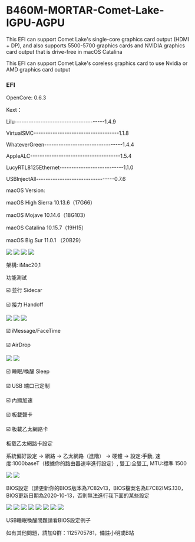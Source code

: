 # B460M-MORTAR-Comet-Lake-IGPU-AGPU
This EFI can support Comet Lake's single-core graphics card output (HDMI + DP), and also supports 5500-5700 graphics cards and NVIDIA graphics card output that is drive-free in macOS Catalina

This EFI can support Comet Lake's coreless graphics card to use Nvidia or AMD graphics card output

### EFI

OpenCore: 0.6.3

Kext：

Lilu--------------------------------------1.4.9

VirtualSMC------------------------------------1.1.8

WhateverGreen---------------------------------1.4.4

AppleALC--------------------------------------1.5.4

LucyRTL8125Ethernet---------------------------1.1.0

USBInjectAll---------------------------------0.7.6


macOS Version:

macOS High Sierra 10.13.6（17G66）

macOS Mojave 10.14.6（18G103）

macOS Catalina 10.15.7（19H15）

macOS Big Sur 11.0.1 （20B29）

<img src='https://github.com/IlikemacOS/B460M-MORTAR-Comet-Lake-IGPU-AGPU/blob/main/Screenshot/1.jpg'/>

<img src='https://github.com/IlikemacOS/B460M-MORTAR-Comet-Lake-IGPU-AGPU/blob/main/Screenshot/2.jpg'/>

<img src='https://github.com/IlikemacOS/B460M-MORTAR-Comet-Lake-IGPU-AGPU/blob/main/Screenshot/3.jpg'/>

<img src='https://github.com/IlikemacOS/B460M-MORTAR-Comet-Lake-IGPU-AGPU/blob/main/Screenshot/6.jpg'/>


架構: iMac20,1

功能測試

☑️ 並行 Sidecar

☑️ 接力 Handoff

<img src='https://github.com/IlikemacOS/B460M-MORTAR-Comet-Lake-IGPU-AGPU/blob/main/Screenshot/1.jpg'/>

<img src='https://github.com/IlikemacOS/B460M-MORTAR-Comet-Lake-IGPU-AGPU/blob/main/Screenshot/4.jpg'/>

<img src='https://github.com/IlikemacOS/B460M-MORTAR-Comet-Lake-IGPU-AGPU/blob/main/Screenshot/5.jpg'/>

☑️ iMessage/FaceTime

☑️ AirDrop

<img src='https://github.com/IlikemacOS/B460M-MORTAR-Comet-Lake-IGPU-AGPU/blob/main/Screenshot/7.jpg'/>

<img src='https://github.com/IlikemacOS/B460M-MORTAR-Comet-Lake-IGPU-AGPU/blob/main/Screenshot/8.jpg'/>

☑️ 睡眠/喚醒 Sleep

☑️ USB 端口已定制

☑️ 內顯加速

☑️ 板載聲卡

☑️ 板載乙太網路卡

板载乙太網路卡設定

系統偏好設定 -> 網路 -> 乙太網路（進階） -> 硬體 -> 設定:手動, 速度:1000baseT（根據你的路由器速率進行設定）, 雙工:全雙工, MTU:標準 1500


<img src='https://github.com/IlikemacOS/B460M-MORTAR-Comet-Lake-IGPU-AGPU/blob/main/Screenshot/%E7%B6%B2%E8%B7%AF%E8%A8%AD%E5%AE%9A.jpg'/>

<img src='https://github.com/IlikemacOS/B460M-MORTAR-Comet-Lake-IGPU-AGPU/blob/main/Screenshot/%E9%80%B2%E9%9A%8E.jpg'/>

BIOS設定（請更新你的BIOS版本為7C82v13，BIOS檔案名為E7C82IMS.130，BIOS更新日期為2020-10-13，否則無法進行我下面的某些設定

<img src='https://github.com/IlikemacOS/B460M-MORTAR-Comet-Lake-IGPU-AGPU/blob/main/Screenshot/BIOS%E8%A8%AD%E5%AE%9A/Menu.bmp'/>

<img src='https://github.com/IlikemacOS/B460M-MORTAR-Comet-Lake-IGPU-AGPU/blob/main/Screenshot/BIOS%E8%A8%AD%E5%AE%9A/Settings-Advanced.bmp'/>

<img src='https://github.com/IlikemacOS/B460M-MORTAR-Comet-Lake-IGPU-AGPU/blob/main/Screenshot/BIOS%E8%A8%AD%E5%AE%9A/Adobe%204G%20memory.bmp'/>

<img src='https://github.com/IlikemacOS/B460M-MORTAR-Comet-Lake-IGPU-AGPU/blob/main/Screenshot/BIOS%E8%A8%AD%E5%AE%9A/IGD%20Multi-Monitor.bmp'/>

<img src='hhttps://github.com/IlikemacOS/B460M-MORTAR-Comet-Lake-IGPU-AGPU/blob/main/Screenshot/BIOS%E8%A8%AD%E5%AE%9A/XHCI%20Hand-Off.bmp'/>

<img src='https://github.com/IlikemacOS/B460M-MORTAR-Comet-Lake-IGPU-AGPU/blob/main/Screenshot/BIOS%E8%A8%AD%E5%AE%9A/Resume%20By%20USB%20Device.bmp'/>

<img src='https://github.com/IlikemacOS/B460M-MORTAR-Comet-Lake-IGPU-AGPU/blob/main/Screenshot/BIOS%E8%A8%AD%E5%AE%9A/OC-CPU%20Features.bmp'/>

<img src='https://github.com/IlikemacOS/B460M-MORTAR-Comet-Lake-IGPU-AGPU/blob/main/Screenshot/BIOS%E8%A8%AD%E5%AE%9A/CFG%20Lock.bmp'/>

USB睡眠喚醒問題請看BIOS設定例子

如有其他問題，請加Q群：1125705781，備註小明或B站
